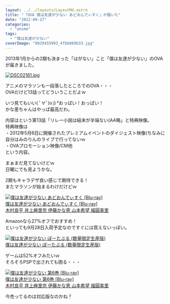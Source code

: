 ```yaml
---
layout: ../../layouts/LayoutMd.astro
title: "「OVA 僕は友達が少ない あどおんでぃすく」が届いた"
date: "2012-09-27"
categories: 
  - "anime"
tags: 
  - "僕は友達が少ない"
coverImage: "8029455993_4fbb869b33.jpg"
---
```


2013年1月からの2期も決まった「はがない」こと「僕は友達が少ない」のOVAが届きました。

[![DSC02161.jpg](/wp/images/9031548446_857d41d0da.jpg)](http://www.flickr.com/photos/67522130@N08/9031548446/ "DSC02161.jpg")

アニメのマラソンも一段落したところでのOVA・・・  
OVAだけど13話ってどういうことだよｗ

いつ見てもいい( ﾟ∀ﾟ)o彡°おっぱい！おっぱい！  
かな恵ちゃんはやっぱ最高だわ。

内容はという第13話「リレー小説は結末が半端ない(AA略」と特典映像。  
特典映像は  
・2012年5月6日に開催されたプレミアムイベントのダイジェスト映像(ちなみに自分はみのりんのライブで行ってないｗ  
・OVAプロモーション映像/CM他  
という内容。

まぁまだ見てないけどｗ  
日曜にでも見ようかな。

2期もキャラデザ良い感じで期待できる！  
またマラソンが始まるわけだけどｗ

[![僕は友達が少ない あどおんでぃすく [Blu-ray]](/wp/images/51frGyn5hFL._SL75_.jpg)  
僕は友達が少ない あどおんでぃすく \[Blu-ray\]  
木村良平 井上麻里奈 伊藤かな恵 山本希望 福圓美里](https://www.amazon.co.jp/exec/obidos/ASIN/B007Y2P6LU/mizuka123-22/ref=nosim)

Amazonなら27%オフでおすすめ！  
といっても9月28日入荷予定なのですぐには買えないっぽい。

[![僕は友達が少ない ぽーたぶる (数量限定生産版)](/wp/images/51CWL8w67AL._SL75_.jpg)  
僕は友達が少ない ぽーたぶる (数量限定生産版)  
](https://www.amazon.co.jp/exec/obidos/ASIN/B005MHQO4C/mizuka123-22/ref=nosim)

ゲームは52%オフみたいｗ  
そろそろPSPで出されても困る・・・

[![僕は友達が少ない 第6巻 [Blu-ray]](/wp/images/51cVrXAsCPL._SL75_.jpg)  
僕は友達が少ない 第6巻 \[Blu-ray\]  
木村良平 井上麻里奈 伊藤かな恵 山本希望 福圓美里](https://www.amazon.co.jp/exec/obidos/ASIN/B005S8R3DQ/mizuka123-22/ref=nosim)

今売ってるのは対応版なのかね？

